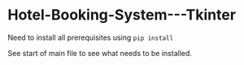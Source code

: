 # Hotel-Booking-System---Tkinter

Need to install all prerequisites using `pip install`

See start of main file to see what needs to be installed.
